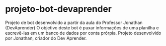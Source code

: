 # projeto-bot-devaprender
Projeto de bot desenvolvido a partir da aula do Professor Jonathan (DevAprender)
O objetivo deste bot é puxar informações de uma planilha e escrevê-las em um banco de dados por conta prórpia. Projeto desenvolvido por Jonathan, criador do Dev Aprender.
